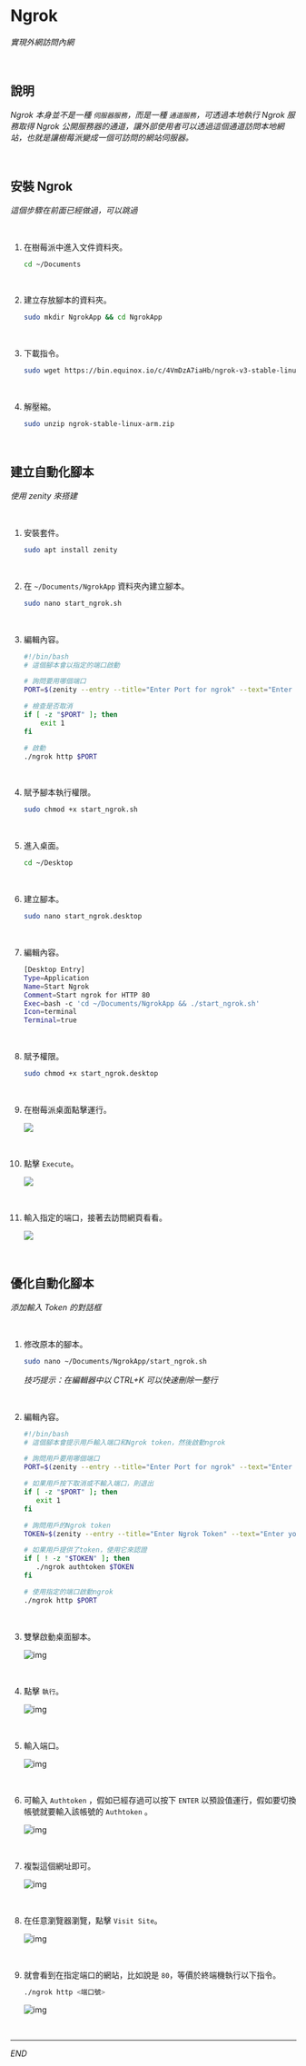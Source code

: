 # Ngrok

_實現外網訪問內網_

<br>

## 說明

_Ngrok 本身並不是一種 `伺服器服務`，而是一種 `通道服務`，可透過本地執行 Ngrok 服務取得 Ngrok 公開服務器的通道，讓外部使用者可以透過這個通道訪問本地網站，也就是讓樹莓派變成一個可訪問的網站伺服器。_

<br>

## 安裝 Ngrok

_這個步驟在前面已經做過，可以跳過_

<br>

1. 在樹莓派中進入文件資料夾。

   ```bash
   cd ~/Documents
   ```

<br>

2. 建立存放腳本的資料夾。

   ```bash
   sudo mkdir NgrokApp && cd NgrokApp
   ```

<br>

3. 下載指令。

   ```bash
   sudo wget https://bin.equinox.io/c/4VmDzA7iaHb/ngrok-v3-stable-linux-arm64.tgz
   ```

<br>

4. 解壓縮。

   ```bash
   sudo unzip ngrok-stable-linux-arm.zip
   ```

<br>

## 建立自動化腳本

_使用 zenity 來搭建_

<br>

1. 安裝套件。

   ```bash
   sudo apt install zenity
   ```

<br>

2. 在 `~/Documents/NgrokApp` 資料夾內建立腳本。

   ```bash
   sudo nano start_ngrok.sh
   ```

<br>

3. 編輯內容。

   ```bash
   #!/bin/bash
   # 這個腳本會以指定的端口啟動

   # 詢問要用哪個端口
   PORT=$(zenity --entry --title="Enter Port for ngrok" --text="Enter the port you want to use:")

   # 檢查是否取消
   if [ -z "$PORT" ]; then
       exit 1
   fi

   # 啟動
   ./ngrok http $PORT
   ```

<br>

4. 賦予腳本執行權限。

   ```bash
   sudo chmod +x start_ngrok.sh
   ```

<br>

5. 進入桌面。

   ```bash
   cd ~/Desktop
   ```

<br>

6. 建立腳本。

   ```bash
   sudo nano start_ngrok.desktop
   ```

<br>

7. 編輯內容。

   ```bash
   [Desktop Entry]
   Type=Application
   Name=Start Ngrok
   Comment=Start ngrok for HTTP 80
   Exec=bash -c 'cd ~/Documents/NgrokApp && ./start_ngrok.sh'
   Icon=terminal
   Terminal=true
   ```

<br>

8. 賦予權限。

   ```bash
   sudo chmod +x start_ngrok.desktop
   ```

<br>

9. 在樹莓派桌面點擊運行。

   ![](images/img_98.png)

<br>

10. 點擊 `Execute`。

      ![](images/img_99.png)

<br>

11. 輸入指定的端口，接著去訪問網頁看看。

      ![](images/img_100.png)

<br>

## 優化自動化腳本

_添加輸入 Token 的對話框_

<br>

1. 修改原本的腳本。

   ```bash
   sudo nano ~/Documents/NgrokApp/start_ngrok.sh
   ```
   _技巧提示：在編輯器中以 CTRL+K 可以快速刪除一整行_

<br>

2. 編輯內容。

   ```bash
   #!/bin/bash
   # 這個腳本會提示用戶輸入端口和Ngrok token，然後啟動ngrok

   # 詢問用戶要用哪個端口
   PORT=$(zenity --entry --title="Enter Port for ngrok" --text="Enter the port you want to use (Current Port):")

   # 如果用戶按下取消或不輸入端口，則退出
   if [ -z "$PORT" ]; then
      exit 1
   fi

   # 詢問用戶的Ngrok token
   TOKEN=$(zenity --entry --title="Enter Ngrok Token" --text="Enter your ngrok token (if you want to authenticate):")

   # 如果用戶提供了token，使用它來認證
   if [ ! -z "$TOKEN" ]; then
      ./ngrok authtoken $TOKEN
   fi

   # 使用指定的端口啟動ngrok
   ./ngrok http $PORT
   ```

<br>

3. 雙擊啟動桌面腳本。

   ![img](images/img_35.png)

<br>

4. 點擊 `執行`。

   ![img](images/img_36.png)

<br>

5. 輸入端口。

   ![img](images/img_37.png)

<br>

6. 可輸入 `Authtoken` ，假如已經存過可以按下 `ENTER` 以預設值運行，假如要切換帳號就要輸入該帳號的 `Authtoken` 。

   ![img](images/img_38.png)

<br>

7. 複製這個網址即可。

   ![img](images/img_39.png)

<br>

8. 在任意瀏覽器瀏覽，點擊 `Visit Site`。

   ![img](images/img_40.png)

<br>

9. 就會看到在指定端口的網站，比如說是 `80`，等價於終端機執行以下指令。
   
   ```bash
   ./ngrok http <端口號>
   ```

   ![img](images/img_42.png)

<br>

___

_END_
